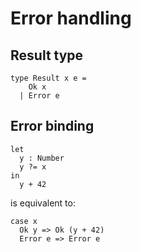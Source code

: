 # Error handling

## Result type

```
type Result x e =
    Ok x
  | Error e
```

## Error binding

```
let
  y : Number
  y ?= x
in
  y + 42
```

is equivalent to:

```
case x
  Ok y => Ok (y + 42)
  Error e => Error e
```
